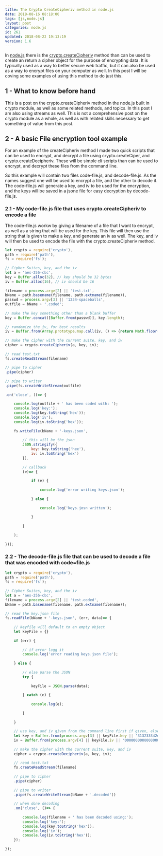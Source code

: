 ```yaml
---
title: The Crypto CreateCipheriv method in node.js
date: 2018-08-16 08:18:00
tags: [js,node.js]
layout: post
categories: node.js
id: 261
updated: 2018-08-22 19:13:19
version: 1.6
---
```


In [node.js](https://nodejs.org/en/) there is the [crypto.createCipheriv](https://nodejs.org/api/crypto.html#crypto_crypto_createcipheriv_algorithm_key_iv_options) method than can be used to create an return a cipher object for the purpose of encrypting data. It is typically used as a way to better secure web traffic, but it can also be used as a way to encrypt files on your computer as well. In this post I will be coving some examples of using this method to do just this.

<!-- more -->

## 1 - What to know before hand

This is a post on the crypto.createCipheriv method in the node.js built in crypto module, as well as some related methods, and topics. In this post I am also using streams as well. This is not a comprehensive post on the crypto module as a whole, as well as with related skills necessary to get something of value from this post.

## 2 - A basic File encryption tool example

For an example of the createCipheriv method I made two quick scripts that can be used to encrypt, and decrypt a file using crypto.createCiper, and crypto.createDecipheriv. These will be simple cli scripts than can be used to encrypt, and decrypt these files from the command line.

So this example will contain two files code-file.js, and decode-file.js. As the names suggest one will be used to encrypt a file, and the other to decode it. The code-file.js will generate a key, and iv to be used for the encryption, and the keys will be saved in a jsone file for easy decryption by decode-file.js.

### 2.1 - My code-file.js file that uses crypto.createCipheriv to encode a file

The code-file.js workw by giving a filename of a file that I want to encrypt, as well as a string that will be used for the key. This file will then use the string that is given to make a key, and generate an iv as well. The key, and iv will then be used to encode the file with the crypto.createCipheriv method.

```js
let crypto = require('crypto'),
path = require('path'),
fs = require('fs');
 
// Cipher Suites, key, and the iv
let a = 'aes-256-cbc',
key = Buffer.alloc(32), // key should be 32 bytes
iv = Buffer.alloc(16), // iv should be 16
 
filename = process.argv[2] || 'test.txt',
bName = path.basename(filename, path.extname(filename)),
passwd = process.argv[3] || '1234-spaceballs',
outfile = bName + '.coded';
 
// make the key something other than a blank buffer
key = Buffer.concat([Buffer.from(passwd)], key.length);
 
// randomize the iv, for best results
iv = Buffer.from(Array.prototype.map.call(iv, () => {return Math.floor(Math.random() * 256)})),
 
// make the cipher with the current suite, key, and iv
cipher = crypto.createCipheriv(a, key, iv);
 
// read test.txt
fs.createReadStream(filename)
 
// pipe to cipher
.pipe(cipher)
 
// pipe to writer
.pipe(fs.createWriteStream(outfile)
 
.on('close', ()=> {
 
    console.log(outfile + ' has been coded with: ');
    console.log('key:');
    console.log(key.toString('hex'));
    console.log('iv');
    console.log(iv.toString('hex'));
 
    fs.writeFile(bName + '-keys.json',
 
        // this will be the json
        JSON.stringify({
            key: key.toString('hex'),
            iv: iv.toString('hex')
        }),
 
        // callback
        (e)=> {
 
            if (e) {
 
                console.log('error writing keys.json');
 
            } else {
 
                console.log('keys.josn written');
 
            }
 
        }
 
    );
 
}));
```

### 2.2 - The decode-file.js file that can be used to decode a file that was encoded with code=file.js


```js
let crypto = require('crypto'),
path = require('path'),
fs = require('fs');
 
// Cipher Suites, key, and the iv
let a = 'aes-256-cbc',
filename = process.argv[2] || 'test.coded',
bName = path.basename(filename, path.extname(filename));
 
// read the key.json file
fs.readFile(bName + '-keys.json', (err, data)=> {
 
    // keyfile will default to an empty object
    let keyFile = {}
 
    if (err) {
 
        // if error logg it
        console.log('error reading keys.json file');
 
    } else {
 
        // else parse the JSON
        try {
 
            keyFile = JSON.parse(data);
 
        } catch (e) {
 
            console.log(e);
 
        }
 
    }
 
    // use key, and iv given from the command line first if given, else use anything from a file, else default to hard coded values
    let key = Buffer.from(process.argv[3] || keyFile.key || '313233342d737061636562616c6c730000000000000000000000000000000000', 'hex'),
    iv = Buffer.from(process.argv[4] || keyFile.iv || '00000000000000000000000000000000', 'hex'),
 
    // make the cipher with the current suite, key, and iv
    cipher = crypto.createDecipheriv(a, key, iv);
 
    // read test.txt
    fs.createReadStream(filename)
 
    // pipe to cipher
    .pipe(cipher)
 
    // pipe to writer
    .pipe(fs.createWriteStream(bName + '.decoded'))
 
    // when done decoding
    .on('close', ()=> {
 
        console.log(filename + ' has been decoded using:');
        console.log('key:');
        console.log(key.toString('hex'));
        console.log('iv');
        console.log(iv.toString('hex'));
    });
 
});
```
